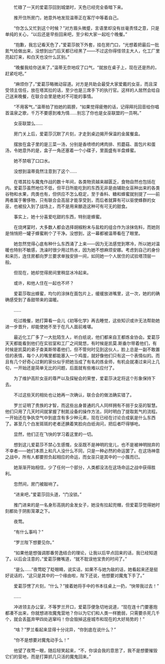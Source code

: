 　　忙碌了一天的爱葛莎回到城堡时，天色已经完全昏暗下来。

　　推开住所房门，她意外地发现温蒂正在客厅中等着自己。

　　“你怎么又忙到这个时候？”对方眉头微蹙，言语里却没有丝毫责怪之意，只是单纯的关心，“以后还是早些回来吧，至少和大家一起吃个晚餐。”

　　“抱歉，我忘记看天色了，”爱葛莎脱下外套，挂在房门口，“光想着把最后一批氮气给做出来，没想到出门后天都已经黑了——不过这你得怪领主大人，化工厂里亮起灯来，和白天也没什么区别。”

　　“晚餐我给你送来了，”温蒂无奈地叹了口气，“就放在桌子上，现在还是热的，赶紧吃吧。”

　　“麻烦你了，”爱葛莎略微动容道。对方是共助会最受大家爱戴的女巫，而且深受领主信任，放在塔其拉的话，至少也是三席手下的执行官。这样的人居然会给自己送来晚餐，在联合会里是绝对不可能的事情。

　　“不用客气，”温蒂拍了拍她的肩膀，“如果觉得疲倦的话，记得拜托回音给你唱首温泉之歌，千万不要感到难为情……别忘了你也是女巫联盟的一员啊。”

　　女巫联盟么……

　　房门关上后，爱葛莎沉默了片刻，才走到桌边揭开保温的金属餐盒。

　　摆放在盒子里的是三菜一汤，分别是香喷喷的烤肉排、煎蘑菇、面包片和蛋汤，令她意外的是，盒子一角还塞着一个小碟子，里面盛有半盘蜂蜜。

　　她不禁咽了口口水。

　　没想到温蒂竟然注意到了这个……

　　在塔其拉与魔鬼作战的数十年间，各类物资越来越匮乏，食物自然也包括在内。爱葛莎虽然地位不低，但平日所能吃到的东西无非是由辅助女巫种出来的各类谷物和水果，肉类也有，但供应不怎么稳定，至于香料、糖和蜂蜜就别提了——前两者属于奢侈物，只有联合会高层才能享受到，而后者就算有可以驱使蜂群的女巫，也被投入到了战场上，而不是用来酿造这种可有可无的甜食。

　　事实上，她十分喜爱吃甜的东西，特别是蜂蜜。

　　在烧烤宴时，大多数人都会选择胡椒粉末与盐粒的组合作为涂抹佐料，而她则是悄悄把一罐子蜂蜜刷个了干净。没想到，这一幕都被温蒂看在了眼里。

　　她忽然觉得心底有种什么东西涌了上来——因为无法感觉到寒冷，所以她对温暖也特别不敏感，洗澡时很少用过热水，因为她不想麻烦安娜。考虑到自己的身份和来历，连住房都向罗兰要求单独安排一间，如同她一个人居住的试验塔顶层一般。

　　但现在，她却觉得房间里稍显冰冷起来。

　　或许，和他人住在一起也不坏？

　　爱葛莎取出蜂蜜，均匀的涂抹在面包片上，缓缓放进嘴里，这一次，她的的确确感受到了香甜带来的温暖。

　　……

　　吃过晚餐，她打算看一会儿《初等化学》再去睡觉，这些知识或许无法帮助她进一步晋升，却能使她不至于在凡人面前难堪。

　　最近化工厂多了一大批陌生人，听白纸说，他们都来自王都炼金协会。爱葛莎天天都能看到他们在实验室和工厂之间晃悠，有时候是凯莫.斯垂尔带着他们，有时候是凯莫的弟子查美斯带着他们，但不管何时见到这伙人，脸上总是一副不敢置信的表情，每个人的嘴里都能塞入一个鸡蛋，就好像他们只有这一个表情似的。而且有几个好奇心过剩的家伙似乎把她当成了有名的炼金师，有机会就凑过来问上几句，一开始还是简单无比的问题，后面就有些难以应付了。

　　为了维护高阶女巫的尊严以及探秘会的荣誉，爱葛莎决定将这个形象保持下去。

　　不过这些天的相处也让她再一次确认，联合会的做法确实错了。

　　罗兰证明了贵族的才智，而这些出身普通的凡人同样拥有不弱于女巫的智慧。他们只用了几天时间就掌握了制氮设备的操作方法，同时明白了提取氮气的流程。一开始还在争执空气中到底含有多少种元素，现在已经在讨论合成氨是什么东西了。甚至几个白发斑斑的老者还腆着笑脸向白纸询问，把后者吓得够呛。

　　显然，他们正在飞快的学习着这里的一切。

　　想到这儿爱葛莎不禁心生感慨，女巫既不是神明的宠儿，也不是被神明抛弃的不幸者——她们本质上和凡人没什么不同，只是一种必然的命运罢了。在这场神意之战中，所有人都要担负起相应的命运，而女巫只是其中的一小簇而已。

　　她渐渐开始相信，少了任何一个部分，人类都没法在这场命运之战中获得胜利。

　　忽然间，房门被敲响了。

　　“进来吧，”爱葛莎回头道，“门没锁。”

　　推门进来的是一名身形高挑的金发女子，她没有拉起兜帽，但爱葛莎觉得她时刻都处于阴影笼罩之下。

　　夜莺。

　　“有什么事吗？”

　　“罗兰陛下想要见你。”

　　“如果他是想强调那番劳逸结合的理论，让我以后早点回来的话，我已经知道了。以后会注意的，”爱葛莎撇嘴道，“就不耽误他宝贵的时间了。”

　　“是么……”夜莺眨了眨眼睛，说实话，如果不与她为敌的话，她看起来还是挺好说话的，“这只是其中的一个缘由啦，陛下还说，他想要对魔鬼下手了。”

　　爱葛莎愣了片刻，“什么？”接着她将手中的书本往桌上一扔，“快带我过去！”

　　……

　　冲进领主办公室，不等罗兰开口，爱葛莎便急切地说道，“现在连十门要塞炮都凑不出来，你就想进攻魔鬼营地？你以为它们和人类一样脆弱，只需要杀死几千个，就会丢盔弃甲四处逃窜吗！你会毁掉这座城市和现在的大好局势的！”

　　“啥？”罗兰看起来显得十分诧异，“你到底在说什么？”

　　“你不是想要对魔鬼动手么！”

　　他望了夜莺一眼，随后轻笑起来，“不，你误会我的意思了，我不是想要摧毁它们的营地，而是打算抓几只活的魔鬼回来。”
